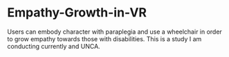 # Empathy-Growth-in-VR
Users can embody character with paraplegia and use a wheelchair in order to grow empathy towards those with disabilities. This is a study I am conducting currently and UNCA.
